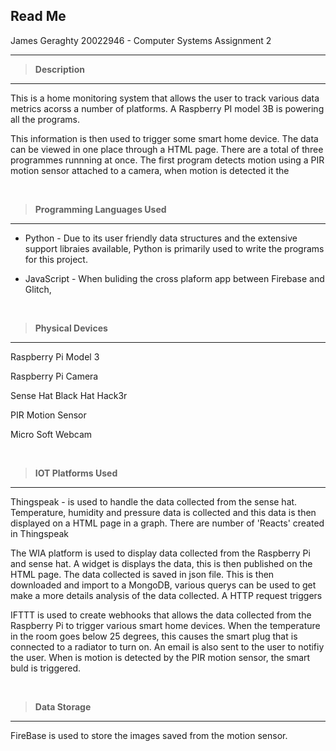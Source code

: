 ## Read Me
James Geraghty 20022946 - Computer Systems Assignment 2

---

> **Description**
---
This is a home monitoring system that allows the user to track various data metrics acorss a number of platforms. A Raspberry PI  model 3B is powering all the programs.

This information is then used to trigger some smart home device.  The data can be viewed in one place through a HTML page. There are a total of three programmes runnning at once. The first program detects motion using a PIR motion sensor attached to a camera, when motion is detected it the


<p>&nbsp;</p>


>**Programming Languages Used**
---
- Python - Due to its user friendly data structures and the extensive support libraies available, Python is primarily used to write the programs for this project. 

- JavaScript - When buliding the cross plaform app between Firebase and Glitch, 

<p>&nbsp;</p>


>**Physical Devices**
---
Raspberry Pi Model 3

Raspberry Pi Camera

Sense Hat Black Hat Hack3r

PIR Motion Sensor

Micro Soft Webcam



<p>&nbsp;</p>

> **IOT Platforms Used**
---
Thingspeak -  is used to handle the data collected from the sense hat. Temperature, humidity and pressure data is collected and this data is then displayed on a HTML page in a graph. There are  number of 'Reacts' created in Thingspeak

The WIA platform is used to display data collected from the Raspberry Pi and sense hat. A widget is displays the data, this is then published on the HTML page. The data collected is saved in json file. This is then downloaded and import to a MongoDB, various querys can be used to get make a more details analysis of the  data collected. A HTTP request triggers 

IFTTT is used to create webhooks that allows the data collected from the Raspberry Pi to trigger various smart home devices. When the temperature in the room goes below 25 degrees, this causes the smart plug that is connected to a radiator to turn on. An email is also sent to the user to notifiy the user. 
When is motion is detected by the PIR motion sensor, the smart buld is triggered. 

<p>&nbsp;</p>


>**Data Storage**
---
FireBase is used to store the images saved from the motion sensor.
